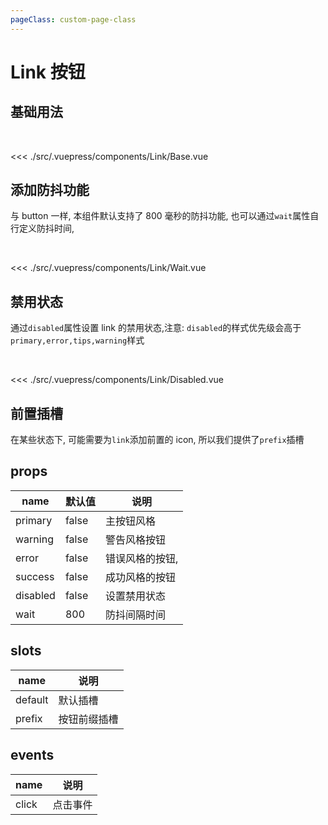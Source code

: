 ```yaml
---
pageClass: custom-page-class
---
```


# Link 按钮

## 基础用法

<br/>
<Link-Base/>

<<< ./src/.vuepress/components/Link/Base.vue

## 添加防抖功能

与 button 一样, 本组件默认支持了 800 毫秒的防抖功能, 也可以通过`wait`属性自行定义防抖时间,

<br/>
<Link-Wait/>

<<< ./src/.vuepress/components/Link/Wait.vue

## 禁用状态

通过`disabled`属性设置 link 的禁用状态,注意: `disabled`的样式优先级会高于`primary,error,tips,warning`样式

<br/>
<Link-Disabled/>

<<< ./src/.vuepress/components/Link/Disabled.vue

## 前置插槽

在某些状态下, 可能需要为`link`添加前置的 icon, 所以我们提供了`prefix`插槽

## props

| name     | 默认值 | 说明            |
| -------- | ------ | --------------- |
| primary  | false  | 主按钮风格      |
| warning  | false  | 警告风格按钮    |
| error    | false  | 错误风格的按钮, |
| success  | false  | 成功风格的按钮  |
| disabled | false  | 设置禁用状态    |
| wait     | 800    | 防抖间隔时间    |

## slots

| name    | 说明         |
| ------- | ------------ |
| default | 默认插槽     |
| prefix  | 按钮前缀插槽 |

## events

| name  | 说明     |
| ----- | -------- |
| click | 点击事件 |
